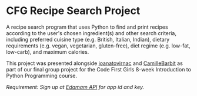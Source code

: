 # CFG Recipe Search Project

A recipe search program that uses Python to find and print recipes according to the user's chosen ingredient(s) and other search criteria, including preferred cuisine type (e.g. British, Italian, Indian), dietary requirements (e.g. vegan, vegetarian, gluten-free), diet regime (e.g. low-fat, low-carb), and maximum calories. 

This project was presented alongside [ioanatovirnac](https://github.com/ioanatovirnac) and [CamilleBarbit](https://github.com/camillebarbit) as part of our final group project for the Code First Girls 8-week Introduction to Python Programming course.

_Requirement:  Sign up at [Edamam API](https://developer.edamam.com/edamam-recipe-api) for app id and key._

